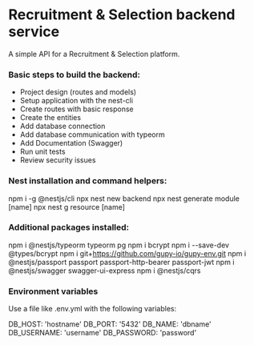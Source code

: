 # Recruitment & Selection backend service

A simple API for a Recruitment & Selection platform.

### Basic steps to build the backend:
- Project design (routes and models)
- Setup application with the nest-cli
- Create routes with basic response
- Create the entities
- Add database connection
- Add database communication with typeorm
- Add Documentation (Swagger)
- Run unit tests
- Review security issues

### Nest installation and command helpers:
npm i -g @nestjs/cli
npx nest new backend
npx nest generate module [name]
npx nest g resource [name]

### Additional packages installed:
npm i @nestjs/typeorm typeorm pg
npm i bcrypt
npm i --save-dev @types/bcrypt
npm i git+https://github.com/gupy-io/gupy-env.git
npm i @nestjs/passport passport passport-http-bearer passport-jwt
npm i @nestjs/swagger swagger-ui-express
npm i @nestjs/cqrs

### Environment variables

Use a file like .env.yml with the following variables:

DB_HOST: 'hostname'
DB_PORT: '5432'
DB_NAME: 'dbname'
DB_USERNAME: 'username'
DB_PASSWORD: 'password'

